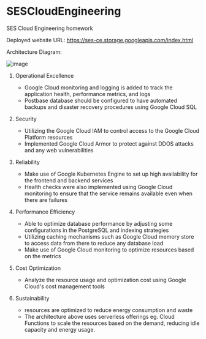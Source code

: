 # SESCloudEngineering
SES Cloud Engineering homework

Deployed website URL: https://ses-ce.storage.googleapis.com/index.html

Architecture Diagram: 

![image](https://github.com/nictkw/SESCloudEngineering/assets/57402933/c4834e7a-719f-4c2f-8a51-52d376fe5d13)


1. Operational Excellence
   - Google Cloud monitoring and logging is added to track the application health, performance metrics, and logs
   - Postbase database should be configured to have automated backups and disaster recovery procedures using Google Cloud SQL

3. Security
   - Utilizing the Google Cloud IAM to control access to the Google Cloud Platform resources
   - Implemented Google Cloud Armor to protect against DDOS attacks and any web vulnerabilities
  
4. Reliability
   - Make use of Google Kubernetes Engine to set up high availability for the frontend and backend services
   - Health checks were also implemented using Google Cloud monitoring to ensure that the service remains available even when there are failures
     
6. Performance Efficiency
   - Able to optimize database performance by adjusting some configurations in the PostgreSQL and indexing strategies
   - Utilizing caching mechanisms such as Google Cloud memory store to access data from there to reduce any database load
   - Make use of Google Cloud monitoring to optimize resources based on the metrics
  
8. Cost Optimization
   - Analyze the resource usage and optimization cost using Google Cloud's cost management tools
     
10. Sustainability
    - resources are optimized to reduce energy consumption and waste
    - The architecture above uses serverless offerings eg. Cloud Functions to scale the resources based on the demand, reducing idle capacity and energy usage.

